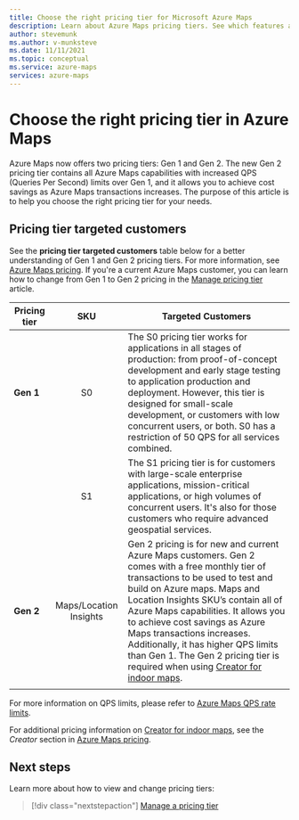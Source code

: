 ```yaml
---
title: Choose the right pricing tier for Microsoft Azure Maps
description: Learn about Azure Maps pricing tiers. See which features are offered at which tiers, and view key considerations for choosing a pricing tier. 
author: stevemunk
ms.author: v-munksteve
ms.date: 11/11/2021
ms.topic: conceptual
ms.service: azure-maps
services: azure-maps
---
```


# Choose the right pricing tier in Azure Maps

Azure Maps now offers two pricing tiers: Gen 1 and Gen 2. The new Gen 2 pricing tier contains all Azure Maps capabilities with increased QPS (Queries Per Second) limits over Gen 1, and it allows you to achieve cost savings as Azure Maps transactions increases. The purpose of this article is to help you choose the right pricing tier for your needs.

## Pricing tier targeted customers

See the **pricing tier targeted customers** table below for a better understanding of Gen 1 and Gen 2 pricing tiers.  For more information, see [Azure Maps pricing](aka.ms/CreatorPricing). If you're a current Azure Maps customer, you can learn how to change from Gen 1 to Gen 2 pricing in the [Manage pricing tier](how-to-manage-pricing-tier.md) article.

| Pricing tier  | SKU | Targeted Customers|
|---------------|:---:| ------------------|
|**Gen 1**|S0| The S0 pricing tier works for applications in all stages of production: from proof-of-concept development and early stage testing to application production and deployment. However, this tier is designed for small-scale development, or customers with low concurrent users, or both. S0 has a restriction of 50 QPS for all services combined.
|         |S1| The S1 pricing tier is for customers with large-scale enterprise applications, mission-critical applications, or high volumes of concurrent users. It's also for those customers who require advanced geospatial services.
| **Gen 2** | Maps/Location Insights | Gen 2 pricing is for new and current Azure Maps customers. Gen 2 comes with a free monthly tier of transactions to be used to test and build on Azure maps. Maps and Location Insights SKU’s contain all of Azure Maps capabilities. It allows you to achieve cost savings as Azure Maps transactions increases. Additionally, it has higher QPS limits than Gen 1. The Gen 2 pricing tier is required when using [Creator for indoor maps](creator-indoor-maps.md).
|     |  |

For more information on QPS limits, please refer to [Azure Maps QPS rate limits](azure-maps-qps-rate-limits.md).

For additional pricing information on [Creator for indoor maps](creator-indoor-maps.md), see the *Creator* section in [Azure Maps pricing](aka.ms/CreatorPricing).

## Next steps

Learn more about how to view and change pricing tiers:

> [!div class="nextstepaction"]
> [Manage a pricing tier](how-to-manage-pricing-tier.md)
